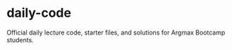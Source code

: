 # daily-code
Official daily lecture code, starter files, and solutions for Argmax Bootcamp students.
